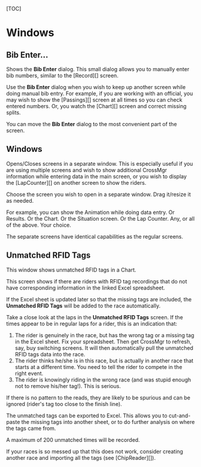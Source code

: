 
[TOC]

# Windows

## Bib Enter...
Shows the __Bib Enter__ dialog.  This small dialog allows you to manually enter bib numbers, similar to the [Record][] screen.

Use the __Bib Enter__ dialog when you wish to keep up another screen while doing manual bib entry.  For example, if you are working with an official, you may wish to show the [Passings][] screen at all times so you can check entered numbers.  Or, you watch the [Chart][] screen and correct missing splits.

You can move the __Bib Enter__ dialog to the most convenient part of the screen.

## Windows
Opens/Closes screens in a separate window.  This is especially useful if you are using multiple screens and wish to show additional CrossMgr information while entering data in the main screen, or you wish to display the [LapCounter][] on another screen to show the riders.

Choose the screen you wish to open in a separate window.  Drag it/resize it as needed.

For example, you can show the Animation while doing data entry.  Or Results.  Or the Chart.  Or the Situation screen.  Or the Lap Counter.  Any, or all of the above.  Your choice.

The separate screens have identical capabilities as the regular screens.

## Unmatched RFID Tags
This window shows unmatched RFID tags in a Chart.

This screen shows if there are riders with RFID tag recordings that do not have corresponding information in the linked Excel spreadsheet.

If the Excel sheet is updated later so that the missing tags are included, the __Unmatched RFID Tags__ will be added to the race automatically.

Take a close look at the laps in the __Unmatched RFID Tags__ screen.
If the times appear to be in regular laps for a rider, this is an indication that:

1. The rider is genuinely in the race, but has the wrong tag or a missing tag in the Excel sheet.  Fix your spreadsheet.  Then get CrossMgr to refresh, say, buy switching screens.  It will then automatically pull the unmatched RFID tags data into the race.
1. The rider thinks he/she is in this race, but is actually in another race that starts at a different time.  You need to tell the rider to compete in the right event.
1. The rider is knowingly riding in the wrong race (and was stupid enough not to remove his/her tag!).  This is serious.

If there is no pattern to the reads, they are likely to be spurious and can be ignored (rider's tag too close to the finish line).

The unmatched tags can be exported to Excel.  This allows you to cut-and-paste the missing tags into another sheet, or to do further analysis on where the tags came from.

A maximum of 200 unmatched times will be recorded.

If your races is so messed up that this does not work, consider creating another race and importing all the tags (see [ChipReader][]).

